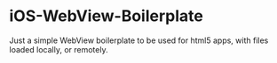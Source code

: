 iOS-WebView-Boilerplate
=======================

Just a simple WebView boilerplate to be used for html5 apps,  with files loaded locally, or remotely.
